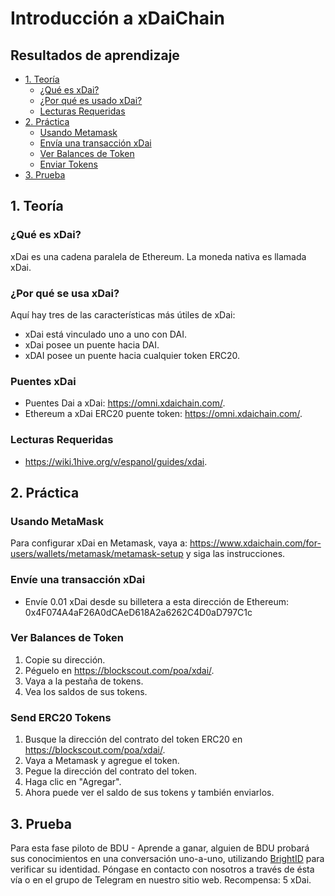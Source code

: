 # Introducción a xDaiChain

## Resultados de aprendizaje
- [1. Teoría](#1.-Teoría)
  - [¿Qué es xDai?](#Qué-es-xDai)
  - [¿Por qué es usado xDai?](#Por-qué-es-usado-xDai)
  - [Lecturas Requeridas](#Lecturas-Requeridas)
- [2. Práctica](#2.-Práctica)
  - [Usando Metamask](#Usando-Metamask)
  - [Envía una transacción xDai](#Envía-una-transacción-xDai)
  - [Ver Balances de Token](#Ver-balances-de-token)
  - [Enviar Tokens](#Enviar-Tokens)
- [3. Prueba](#3.-Prueba)

## 1. Teoría
### ¿Qué es xDai?
xDai es una cadena paralela de Ethereum. La moneda nativa es llamada xDai. 

### ¿Por qué se usa xDai?
Aquí hay tres de las características más útiles de xDai:
- xDai está vinculado uno a uno con DAI.
- xDai posee un puente hacia DAI.
- xDAI posee un puente hacia cualquier token ERC20.

### Puentes xDai 
- Puentes Dai a xDai: https://omni.xdaichain.com/.
- Ethereum a xDai ERC20 puente token: https://omni.xdaichain.com/.

### Lecturas Requeridas

- https://wiki.1hive.org/v/espanol/guides/xdai.

## 2. Práctica
### Usando MetaMask
Para configurar xDai en Metamask, vaya a: https://www.xdaichain.com/for-users/wallets/metamask/metamask-setup y siga las instrucciones.

### Envíe una transacción xDai
- Envíe 0.01 xDai desde su billetera a esta dirección de Ethereum: 0x4F074A4aF26A0dCAeD618A2a6262C4D0aD797C1c

### Ver Balances de Token
1. Copie su dirección.
 2. Péguelo en https://blockscout.com/poa/xdai/.
 3. Vaya a la pestaña de tokens.
 4. Vea los saldos de sus tokens.

### Send ERC20 Tokens
1. Busque la dirección del contrato del token ERC20 en https://blockscout.com/poa/xdai/.
 2. Vaya a Metamask y agregue el token.
 3. Pegue la dirección del contrato del token.
 4. Haga clic en "Agregar".
 5. Ahora puede ver el saldo de sus tokens y también enviarlos.

## 3. Prueba
Para esta fase piloto de BDU - Aprende a ganar, alguien de BDU probará sus conocimientos en una conversación uno-a-uno, utilizando [BrightID](https://www.brightid.org/) para verificar su identidad.  Póngase en contacto con nosotros a través de ésta vía o en el grupo de Telegram en nuestro sitio web. Recompensa: 5 xDai.

